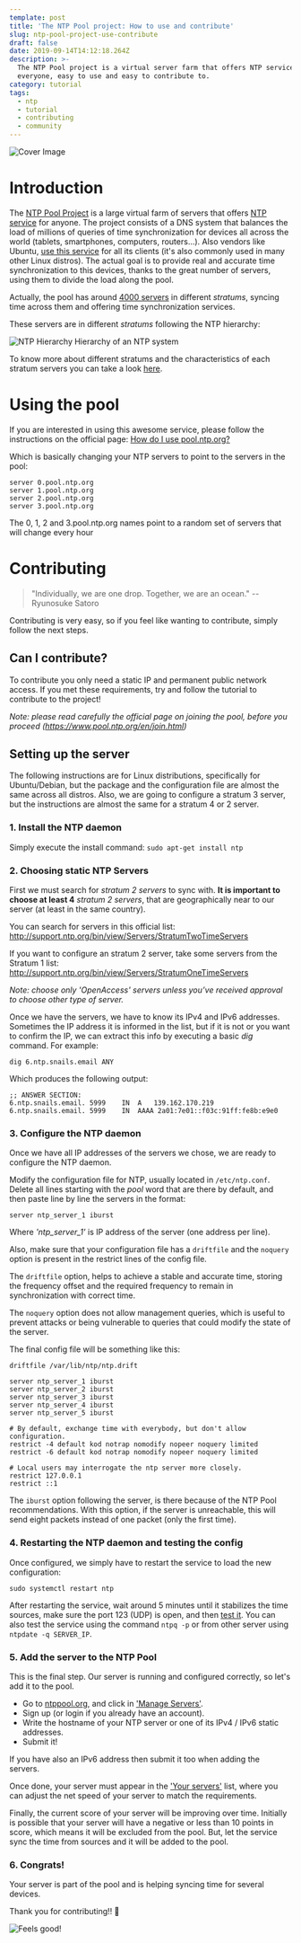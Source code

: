 ```yaml
---
template: post
title: 'The NTP Pool project: How to use and contribute'
slug: ntp-pool-project-use-contribute
draft: false
date: 2019-09-14T14:12:18.264Z
description: >-
  The NTP Pool project is a virtual server farm that offers NTP service for
  everyone, easy to use and easy to contribute to.
category: tutorial
tags:
  - ntp
  - tutorial
  - contributing
  - community
---
```

![Cover Image](./images/ntp-pool-project-use-contribute/Analog_Clock.jpeg)

# Introduction

The [NTP Pool Project](https://www.ntppool.org) is a large virtual farm of servers that offers [NTP service](https://en.wikipedia.org/wiki/Network_Time_Protocol) for anyone. The project consists of a DNS system that balances the load of millions of queries of time synchronization for devices all across the world (tablets, smartphones, computers, routers...). Also vendors like Ubuntu, [use this service](https://help.ubuntu.com/lts/serverguide/NTP.html) for all its clients (it's also commonly used in many other Linux distros). The actual goal is to provide real and accurate time synchronization to this devices, thanks to the great number of servers, using them to divide the load along the pool.

Actually, the pool has around [4000 servers](https://www.ntppool.org/zone) in different *stratums*, syncing time across them and offering time synchronization services.


These servers are in different *stratums* following the NTP hierarchy:

![NTP Hierarchy](./images/ntp-pool-project-use-contribute/NTP_Hierarchy.png)
Hierarchy of an NTP system

To know more about different stratums and the characteristics of each stratum servers you can take a look [here](https://en.wikipedia.org/wiki/Network_Time_Protocol#Clock_strata).

# Using the pool

If you are interested in using this awesome service, please follow the instructions on the official page: [How do I use pool.ntp.org?](https://www.ntppool.org/en/use.html)

Which is basically changing your NTP servers to point to the servers in the pool:

```markup
server 0.pool.ntp.org
server 1.pool.ntp.org
server 2.pool.ntp.org
server 3.pool.ntp.org
```

The 0, 1, 2 and 3.pool.ntp.org names point to a random set of servers that will change every hour

# Contributing

> "Individually, we are one drop. Together, we are an ocean." 
> -- Ryunosuke Satoro

Contributing is very easy, so if you feel like wanting to contribute, simply follow the next steps.


## Can I contribute?

To contribute you only need a static IP and permanent public network access. If you met these requirements, try and follow the tutorial to contribute to the project!

*Note: please read carefully the official page on joining the pool, before you proceed (https://www.pool.ntp.org/en/join.html)*

## Setting up the server

The following instructions are for Linux distributions, specifically for Ubuntu/Debian, but the package and the configuration file are almost the same across all distros. Also, we are going to configure a stratum 3 server, but the instructions are almost the same for a stratum 4 or 2 server.


### 1. Install the NTP daemon

Simply execute the install command:
`sudo apt-get install ntp`


### 2. Choosing static NTP Servers

First we must search for *stratum 2 servers* to sync with.
**It is important to choose at least 4** *stratum 2 servers*, that are geographically near to our server (at least in the same country).

You can search for servers in this official list: http://support.ntp.org/bin/view/Servers/StratumTwoTimeServers

If you want to configure an stratum 2 server, take some servers from the Stratum 1 list:
http://support.ntp.org/bin/view/Servers/StratumOneTimeServers

*Note: choose only 'OpenAccess' servers unless you’ve received approval to choose other type of server.*

Once we have the servers, we have to know its IPv4 and IPv6 addresses. Sometimes the IP address it is informed in the list, but if it is not or you want to confirm the IP, we can extract this info by executing a basic *dig* command. For example:

`dig 6.ntp.snails.email ANY`

Which produces the following output:

```markup
;; ANSWER SECTION:
6.ntp.snails.email.	5999	IN	A	139.162.170.219
6.ntp.snails.email.	5999	IN	AAAA 2a01:7e01::f03c:91ff:fe8b:e9e0
```


### 3. Configure the NTP daemon

Once we have all IP addresses of the servers we chose, we are ready to configure the NTP daemon.

Modify the configuration file for NTP, usually located in `/etc/ntp.conf`. Delete all lines starting with the *pool* word that are there by default, and then paste line by line the servers in the format:

`server ntp_server_1 iburst` 

Where *'ntp_server_1'* is IP address of the server (one address per line).

Also, make sure that your configuration file has a `driftfile` and the `noquery` option is present in the restrict lines of the config file. 

The `driftfile` option, helps to achieve a stable and accurate time, storing  the frequency offset and the required frequency to remain in synchronization with correct time.

The `noquery` option does not allow management queries, which is useful to prevent attacks or being vulnerable to queries that could modify the state of the server.

The final config file will be something like this:

```markup
driftfile /var/lib/ntp/ntp.drift

server ntp_server_1 iburst
server ntp_server_2 iburst
server ntp_server_3 iburst
server ntp_server_4 iburst
server ntp_server_5 iburst

# By default, exchange time with everybody, but don't allow configuration.
restrict -4 default kod notrap nomodify nopeer noquery limited
restrict -6 default kod notrap nomodify nopeer noquery limited

# Local users may interrogate the ntp server more closely.
restrict 127.0.0.1
restrict ::1
```

The `iburst` option following the server, is there because of the NTP Pool recommendations. With this option, if the server is unreachable, this will send eight packets instead of one packet (only the first time).


### 4. Restarting the NTP daemon and testing the config

Once configured, we simply have to restart the service to load the new configuration:

`sudo systemctl restart ntp`

After restarting the service, wait around 5 minutes until it stabilizes the time sources, make sure the port 123 (UDP) is open, and then [test it](https://servertest.online/ntp). You can also test the service using the command `ntpq -p` or from other server using `ntpdate -q SERVER_IP`.


### 5. Add the server to the NTP Pool

This is the final step. Our server is running and configured correctly, so let's add it to the pool.

- Go to [ntppool.org](https://www.ntppool.org), and click in ['Manage Servers'](https://manage.ntppool.org/manage).
- Sign up (or login if you already have an account).
- Write the hostname of your NTP server or one of its IPv4 / IPv6 static addresses.
- Submit it!

If you have also an IPv6 address then submit it too when adding the servers.

Once done, your server must appear in the ['Your servers'](https://manage.ntppool.org/manage/servers) list, where you can adjust  the net speed of your server to match the requirements.

Finally, the current score of your server will be improving over time. Initially is possible that your server will have a negative or less than 10 points in score, which means it will be excluded from the pool. But, let the service sync the time from sources and it will be added to the pool.


### 6. Congrats!

Your server is part of the pool and is helping syncing time for several devices.

Thank you for contributing!! 🎉

![Feels good!](./images/ntp-pool-project-use-contribute/Feels_Good_Man.gif)
